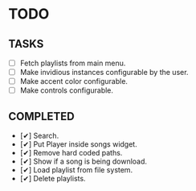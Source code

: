 # TODO

## TASKS

- [ ] Fetch playlists from main menu.
- [ ] Make invidious instances configurable by the user.
- [ ] Make accent color configurable.
- [ ] Make controls configurable.

## COMPLETED
- [✔] Search.  
- [✔] Put Player inside songs widget.
- [✔] Remove hard coded paths.
- [✔] Show if a song is being download.
- [✔] Load playlist from file system.
- [✔] Delete playlists. 